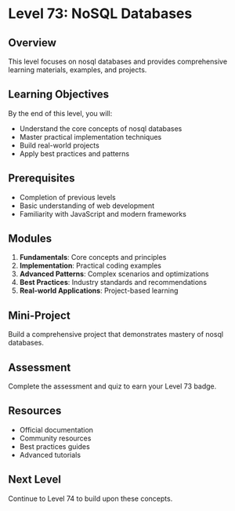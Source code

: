 # Level 73: NoSQL Databases

## Overview
This level focuses on nosql databases and provides comprehensive learning materials, examples, and projects.

## Learning Objectives
By the end of this level, you will:
- Understand the core concepts of nosql databases
- Master practical implementation techniques
- Build real-world projects
- Apply best practices and patterns

## Prerequisites
- Completion of previous levels
- Basic understanding of web development
- Familiarity with JavaScript and modern frameworks

## Modules
1. **Fundamentals**: Core concepts and principles
2. **Implementation**: Practical coding examples
3. **Advanced Patterns**: Complex scenarios and optimizations
4. **Best Practices**: Industry standards and recommendations
5. **Real-world Applications**: Project-based learning

## Mini-Project
Build a comprehensive project that demonstrates mastery of nosql databases.

## Assessment
Complete the assessment and quiz to earn your Level 73 badge.

## Resources
- Official documentation
- Community resources
- Best practices guides
- Advanced tutorials

## Next Level
Continue to Level 74 to build upon these concepts.
